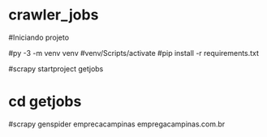 # crawler_jobs

#Iniciando projeto

#py -3 -m venv venv
#venv/Scripts/activate
#pip install -r requirements.txt

#scrapy startproject getjobs
# cd getjobs
#scrapy genspider emprecacampinas empregacampinas.com.br
